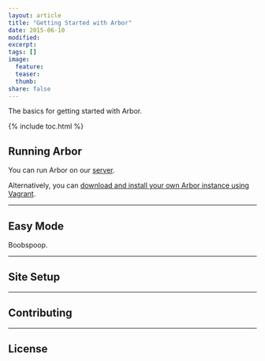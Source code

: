 ```yaml
---
layout: article
title: "Getting Started with Arbor"
date: 2015-06-10
modified:
excerpt:
tags: []
image:
  feature:
  teaser:
  thumb:
share: false
---
```


The basics for getting started with Arbor.

{% include toc.html %}

## Running Arbor

You can run Arbor on our [server](arbor.kitware.com).

Alternatively, you can [download and install your own Arbor instance using Vagrant](http://arborworkflows.readthedocs.org/en/latest/installation.html).

---

## Easy Mode

Boobspoop.

---

## Site Setup

---

## Contributing


---

## License
